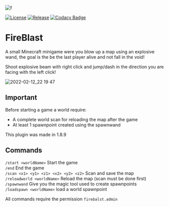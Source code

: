 ![f](https://user-images.githubusercontent.com/30992311/156935710-650a373a-1c00-4483-b139-c4d043dac4fb.png)

[![License](https://img.shields.io/github/license/Blackoutburst/FireBlast.svg)](LICENSE)
[![Release](https://img.shields.io/github/release/Blackoutburst/FireBlast.svg)](https://github.com/Blackoutburst/FireBlast/releases)
[![Codacy Badge](https://app.codacy.com/project/badge/Grade/377955dafdca4f6a9f4dcb9825160eaa)](https://www.codacy.com/gh/Blackoutburst/FireBlast/dashboard?utm_source=github.com&amp;utm_medium=referral&amp;utm_content=Blackoutburst/FireBlast&amp;utm_campaign=Badge_Grade)

# FireBlast
A small Minecraft minigame were you blow up a map using an explosive wand, the goal is the be the last player alive and not fall in the void!

Shoot explosive beam with right click and jump/dash in the direction you are facing with the left click!

![2022-02-12_22 19 47](https://user-images.githubusercontent.com/30992311/153728809-a8f1c4a2-64ee-4b45-abcb-865a8b64da90.png)

## Important
Before starting a game a world require:
  - A complete world scan for reloading the map after the game
  - At least 1 spawnpoint created using the spawnwand

This plugin was made in 1.8.9

## Commands
`/start <worldName>` Start the game\
`/end` End the game\
`/scan <x1> <y1> <z1> <x2> <y2> <z2>` Scan and save the map\
`/reloadworld <worldName>` Reload the map (scan must be done first)\
`/spawnwand` Give you the magic tool used to create spawnpoints\
`/loadspawn <worldName>` load a world spawnpoint

All commands require the permission `firebalst.admin`
